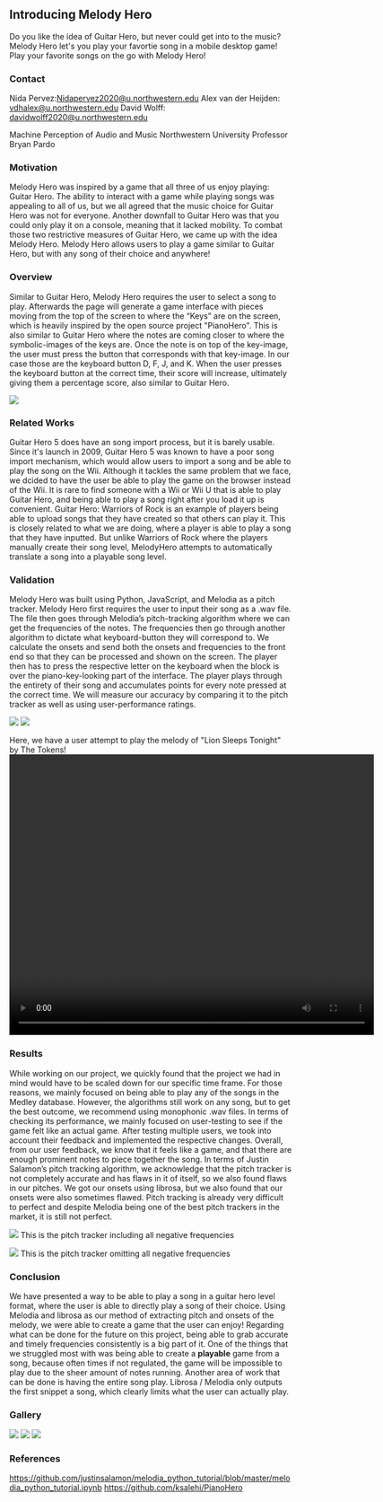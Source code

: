 ## Introducing Melody Hero

Do you like the idea of Guitar Hero, but never could get into to the music? Melody Hero let's you play your favortie song in a mobile desktop game! Play your favorite songs on the go with Melody Hero!

### Contact
Nida Pervez:Nidapervez2020@u.northwestern.edu
Alex van der Heijden: vdhalex@u.northwestern.edu
David Wolff: davidwolff2020@u.northwestern.edu 

Machine Perception of Audio and Music Northwestern University Professor Bryan Pardo

### Motivation
  Melody Hero was inspired by a game that all three of us enjoy playing: Guitar Hero. The ability to interact with a game while playing songs was appealing to all of us, but we all agreed that the music choice for Guitar Hero was not for everyone. Another downfall to Guitar Hero was that you could only play it on a console, meaning that it lacked mobility. To combat those two restrictive measures of Guitar Hero, we came up with the idea Melody Hero. Melody Hero allows users to play a game similar to Guitar Hero, but with any song of their choice and anywhere! 

### Overview
  Similar to Guitar Hero, Melody Hero requires the user to select a song to play. Afterwards the page will generate a game interface with pieces moving from the top of the screen to where the “Keys” are on the screen, which is heavily inspired by the open source project "PianoHero". This is also similar to Guitar Hero where the notes are coming closer to where the symbolic-images of the keys are. Once the note is on top of the key-image, the user must press the button that corresponds with that key-image. In our case those are the keyboard button D, F, J, and K. When the user presses the keyboard button at the correct time, their score will increase, ultimately giving them a percentage score, also similar to Guitar Hero.
  
![](pic0.png)
  
### Related Works
  Guitar Hero 5 does have an song import process, but it is barely usable. Since it's launch in 2009, Guitar Hero 5 was known to have a poor song import mechanism, which would allow users to import a song and be able to play the song on the Wii. Although it tackles the same problem that we face, we dcided to have the user be able to play the game on the browser instead of the Wii. It is rare to find someone with a Wii or Wii U that is able to play Guitar Hero, and being able to play a song right after you load it up is convenient.
   Guitar Hero: Warriors of Rock is an example of players being able to upload songs that they have created so that others can play it. This is closely related to what we are doing, where a player is able to play a song that they have inputted. But unlike Warriors of Rock where the players manually create their song level, MelodyHero attempts to automatically translate a song into a playable song level.
  
### Validation
  Melody Hero was built using Python, JavaScript, and Melodia as a pitch tracker. Melody Hero first requires the user to input their song as a .wav file. The file then goes through Melodia’s pitch-tracking algorithm where we can get the frequencies of the notes. The frequencies then go through another algorithm to dictate what keyboard-button they will correspond to. We calculate the onsets and send both the onsets and frequencies to the front end so that they can be processed and shown on the screen. The player then has to press the respective letter on the keyboard when the block is over the piano-key-looking part of the interface. The player plays through the entirety of their song and accumulates points for every note pressed at the correct time. We will measure our accuracy by comparing it to the pitch tracker as well as using user-performance ratings.

![](user1.jpg)
![](user2.jpg)

  Here, we have a user attempt to play the melody of "Lion Sleeps Tonight" by The Tokens!
<video width="650" height="500" controls>
  <source src="usergameplay.mp4" type="video/mp4">
</video>

### Results
  While working on our project, we quickly found that the project we had in mind would have to be scaled down for our specific time frame. For those reasons, we mainly focused on being able to play any of the songs in the Medley database. However, the algorithms still work on any song, but to get the best outcome, we recommend using monophonic .wav files. In terms of checking its performance, we mainly focused on user-testing to see if the game felt like an actual game. After testing multiple users, we took into account their feedback and implemented the respective changes. Overall, from our user feedback, we know that it feels like a game, and that there are enough prominent notes to piece together the song. In terms of Justin Salamon’s pitch tracking algorithm, we acknowledge that the pitch tracker is not completely accurate and has flaws in it of itself, so we also found flaws in our pitches. We got our onsets using librosa, but we also found that our onsets were also sometimes flawed. Pitch tracking is already very difficult to perfect and despite Melodia being one of the best pitch trackers in the market, it is still not perfect.
  
![](includes.png)
This is the pitch tracker including all negative frequencies

![](Omitting.png)
This is the pitch tracker omitting all negative frequencies

### Conclusion
  We have presented a way to be able to play a song in a guitar hero level format, where the user is able to directly play a song of their choice. Using Melodia and librosa as our method of extracting pitch and onsets of the melody, we were able to create a game that the user can enjoy!
   Regarding what can be done for the future on this project, being able to grab accurate and timely frequencies consistently is a big part of it. One of the things that we struggled most with was being able to create a <b>playable</b> game from a song, because often times if not regulated, the game will be impossible to play due to the sheer amount of notes running. Another area of work that can be done is having the entire song play. Librosa / Melodia only outputs the first snippet a song, which clearly limits what the user can actually play.


### Gallery
![](pic1.png)
![](pic2.png)
![](pic3.png)


### References 
https://github.com/justinsalamon/melodia_python_tutorial/blob/master/melodia_python_tutorial.ipynb
https://github.com/ksalehi/PianoHero

